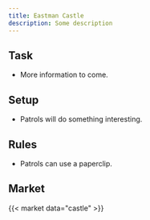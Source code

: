 ```yaml
---
title: Eastman Castle
description: Some description
---
```


## Task

- More information to come.

## Setup

- Patrols will do something interesting.

## Rules

- Patrols can use a paperclip.

## Market

{{< market data="castle" >}}
